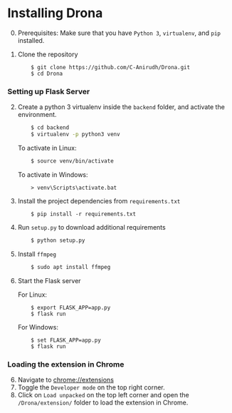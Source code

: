# Installing Drona

0. Prerequisites: Make sure that you have `Python 3`, `virtualenv`, and `pip` installed.     
1. Clone the repository
   
    ```
        $ git clone https://github.com/C-Anirudh/Drona.git
        $ cd Drona
    ```

### Setting up Flask Server

2. Create a python 3 virtualenv inside the `backend` folder, and activate the environment.
    ```bash
        $ cd backend
        $ virtualenv -p python3 venv
    ```

    To activate in Linux:
    ```bash
        $ source venv/bin/activate 
    ```

    To activate in Windows:
    ```Pu
        > venv\Scripts\activate.bat
    ```   
3. Install the project dependencies from `requirements.txt`
    ```
        $ pip install -r requirements.txt
    ```
4. Run `setup.py` to download additional requirements
    ```bash
        $ python setup.py 
    ```
5. Install `ffmpeg`
    ```bash
        $ sudo apt install ffmpeg 
    ```
6. Start the Flask server
    
    For Linux:
    ```
        $ export FLASK_APP=app.py
        $ flask run
    ```

    For Windows:
    ```
        $ set FLASK_APP=app.py
        $ flask run
    ```

### Loading the extension in Chrome

6. Navigate to [chrome://extensions](chrome://extensions)
7. Toggle the `Developer mode` on the top right corner.
8. Click on `Load unpacked` on the top left corner and open the `/Drona/extension/` folder to load the extension in Chrome.
